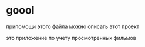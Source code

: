 # goool
припомощи этого файла можно описать этот  проект

это приложение по учету просмотренных фильмов
